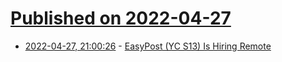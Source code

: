 # [Published on 2022-04-27](index.md)

* [2022-04-27, 21:00:26](https://news.ycombinator.com/item?id=31185730) - [EasyPost (YC S13) Is Hiring Remote](https://www.easypost.com/careers)
